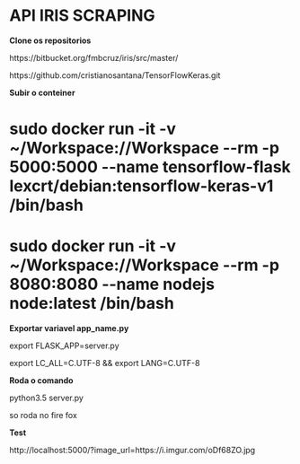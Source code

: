 <h1>API IRIS SCRAPING</h1>

**Clone os repositorios**

<p>https://bitbucket.org/fmbcruz/iris/src/master/</p>
<p>https://github.com/cristianosantana/TensorFlowKeras.git</p>

**Subir o conteiner**

# sudo docker run -it -v ~/Workspace://Workspace --rm -p 5000:5000 --name tensorflow-flask lexcrt/debian:tensorflow-keras-v1 /bin/bash
# sudo docker run -it -v ~/Workspace://Workspace --rm -p 8080:8080 --name nodejs node:latest /bin/bash

**Exportar variavel app_name.py**

<p>export FLASK_APP=server.py</p>
<p>export LC_ALL=C.UTF-8 && export LANG=C.UTF-8</p>

**Roda o comando**

<p>python3.5 server.py</p>

<p>so roda no fire fox </p>

**Test**

<p>http://localhost:5000/?image_url=https://i.imgur.com/oDf68ZO.jpg</p>
